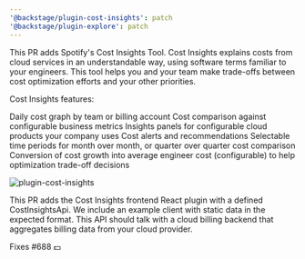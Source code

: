 ```yaml
---
'@backstage/plugin-cost-insights': patch
'@backstage/plugin-explore': patch
---
```


This PR adds Spotify's Cost Insights Tool. Cost Insights explains costs from cloud services in an understandable way, using software terms familiar to your engineers. This tool helps you and your team make trade-offs between cost optimization efforts and your other priorities.

Cost Insights features:

Daily cost graph by team or billing account
Cost comparison against configurable business metrics
Insights panels for configurable cloud products your company uses
Cost alerts and recommendations
Selectable time periods for month over month, or quarter over quarter cost comparison
Conversion of cost growth into average engineer cost (configurable) to help optimization trade-off decisions

![plugin-cost-insights](https://user-images.githubusercontent.com/3030003/94430416-e166d380-0161-11eb-891c-9ce10187683e.gif)

This PR adds the Cost Insights frontend React plugin with a defined CostInsightsApi. We include an example client with static data in the expected format. This API should talk with a cloud billing backend that aggregates billing data from your cloud provider.

Fixes #688 💵
